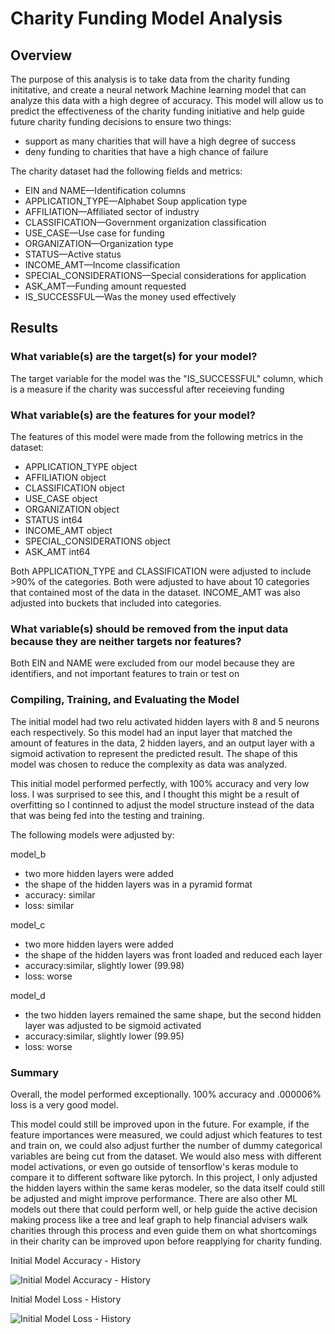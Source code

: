 

# Charity Funding Model Analysis

## Overview

The purpose of this analysis is to take data from the charity funding inititative, and create a neural network Machine learning model that can analyze this data with a high degree of accuracy. This model will allow us to predict the effectiveness of the charity funding initiative and help guide future charity funding decisions to ensure two things:
* support as many charities that will have a high degree of success
* deny funding to charities that have a high chance of failure

The charity dataset had the following fields and metrics:

* EIN and NAME—Identification columns 
* APPLICATION_TYPE—Alphabet Soup application type 
* AFFILIATION—Affiliated sector of industry 
* CLASSIFICATION—Government organization classification 
* USE_CASE—Use case for funding 
* ORGANIZATION—Organization type 
* STATUS—Active status 
* INCOME_AMT—Income classification 
* SPECIAL_CONSIDERATIONS—Special considerations for application 
* ASK_AMT—Funding amount requested 
* IS_SUCCESSFUL—Was the money used effectively 


## Results

### What variable(s) are the target(s) for your model?

The target variable for the model was the "IS_SUCCESSFUL" column, which is a measure if the charity was successful after receieving funding

### What variable(s) are the features for your model?

The features of this model were made from the following metrics in the dataset:

* APPLICATION_TYPE          object
* AFFILIATION               object
* CLASSIFICATION            object
* USE_CASE                  object
* ORGANIZATION              object
* STATUS                     int64
* INCOME_AMT                object
* SPECIAL_CONSIDERATIONS    object
* ASK_AMT                    int64

Both APPLICATION_TYPE and CLASSIFICATION were adjusted to include >90% of the categories. Both were adjusted to have about 10 categories that contained most of the data in the dataset. INCOME_AMT was also adjusted into buckets that included into categories.

### What variable(s) should be removed from the input data because they are neither targets nor features?

Both EIN and NAME were excluded from our model because they are identifiers, and not important features to train or test on

### Compiling, Training, and Evaluating the Model

The initial model had two relu activated hidden layers with 8 and 5 neurons each respectively. So this model had an input layer that matched the amount of features in the data, 2 hidden layers, and an output layer with a sigmoid activation to represent the predicted result. The shape of this model was chosen to reduce the complexity as data was analyzed.

This initial model performed perfectly, with 100% accuracy and very low loss. I was surprised to see this, and I thought this might be a result of overfitting so I continned to adjust the model structure instead of the data that was being fed into the testing and training.

The following models were adjusted by:

model_b 
* two more hidden layers were added
* the shape of the hidden layers was in a pyramid format
* accuracy: similar
* loss: similar

model_c 
* two more hidden layers were added
* the shape of the hidden layers was front loaded and reduced each layer
* accuracy:similar, slightly lower (99.98)
* loss: worse

model_d 
* the two hidden layers remained the same shape, but the second hidden layer was adjusted to be sigmoid activated
* accuracy:similar, slightly lower (99.95)
* loss: worse

### Summary

Overall, the model performed exceptionally. 100% accuracy and .000006% loss is a very good model. 

This model could still be improved upon in the future. For example, if the feature importances were measured, we could adjust which features to test and train on, we could also adjust further the number of dummy categorical variables are being cut from the dataset. We would also mess with different model activations, or even go outside of tensorflow's keras module to compare it to different software like pytorch. In this project, I only adjusted the hidden layers within the same keras modeler, so the data itself could still be adjusted and might improve performance. There are also other ML models out there that could perform well, or help guide the active decision making process like a tree and leaf graph to help financial advisers walk charities through this process and even guide them on what shortcomings in their charity can be improved upon before reapplying for charity funding.



Initial Model Accuracy - History

![Initial Model Accuracy - History](../images/accuracy.png)


Initial Model Loss - History

![Initial Model Loss - History](../images/loss.png)



